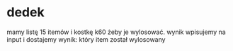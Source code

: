 # dedek

mamy listę 15 itemów i kostkę k60 żeby je wylosować. wynik wpisujemy na input i dostajemy wynik: który item został wylosowany
